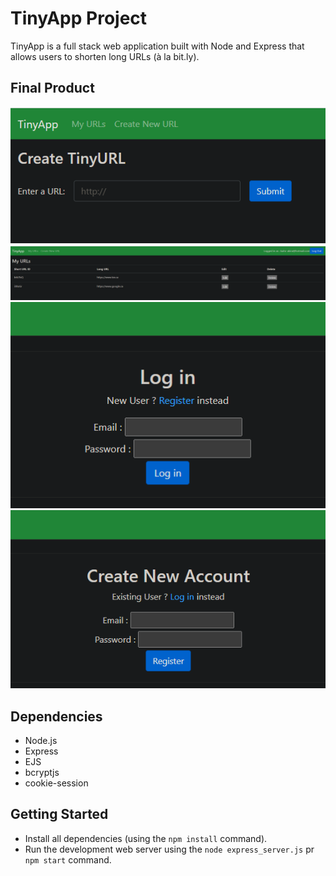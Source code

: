 # TinyApp Project

TinyApp is a full stack web application built with Node and Express that allows users to shorten long URLs (à la bit.ly).

## Final Product

!["create url page"](https://github.com/RayuY/tinyapp/blob/master/docs/create-new-short-url-page.PNG)
!["main feature page"](https://github.com/RayuY/tinyapp/blob/master/docs/main-feature-page.PNG)
!["login page"](https://github.com/RayuY/tinyapp/blob/master/docs/login-page.PNG)
!["register page"](https://github.com/RayuY/tinyapp/blob/master/docs/register-page.PNG)

## Dependencies

- Node.js
- Express
- EJS
- bcryptjs
- cookie-session

## Getting Started

- Install all dependencies (using the `npm install` command).
- Run the development web server using the `node express_server.js` pr `npm start` command.
